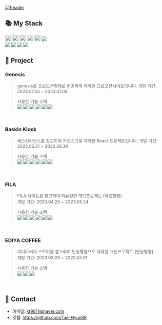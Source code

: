 
<a href="#!">![header](https://capsule-render.vercel.app/api?type=soft&color=black&height=250&section=header&text=FrontEnd%-Developer-nl-태현's%20Portfolio&fontSize=50&fontColor=fff&animation=fadeIn)</a>

## 📚 My Stack  
<a href="#!"><img height="20px" src="https://img.shields.io/badge/html5-E34F26?style=flat&logo=html5&logoColor=white"/></a>
<a href="#!"><img height="20px" src="https://img.shields.io/badge/css3-1572B6?style=flat&logo=css3&logoColor=white"/></a>
<a href="#!"><img height="20px" src="https://img.shields.io/badge/jquery-0769AD?style=flat&logo=jquery&logoColor=white"/></a>
<a href="#!"><img height="20px" src="https://img.shields.io/badge/javascript-F7DF1E?style=flat&logo=javascript&logoColor=white"/></a>
<a href="#!"><img height="20px" src="https://img.shields.io/badge/react-61DAFB?style=flat&logo=react&logoColor=white"/></a>
<a href="#!"><img src="https://img.shields.io/badge/Redux-764ABC?style=flat&logo=redux&logoColor=white"/></a>
<br/>
<a href="#!"><img src="https://img.shields.io/badge/StyledComponents-DB7093?style=flat&logo=styledcomponents&logoColor=white"/></a>
<a href="#!"><img src="https://img.shields.io/badge/FramerMotion-0055FF?style=flat&logo=framer&logoColor=white"/></a>
<a href="#!"><img src="https://img.shields.io/badge/swiper.js-6332F6?style=flat&logo=swiper&logoColor=white"/></a>
<a href="#!"><img src="https://img.shields.io/badge/gsap.js-88CE02?style=flat&logo=greensock&logoColor=white"/></a>

## 📌 Project

### Genesis
> genesis를 프로모션형태로 변경하여 제작한 프로모션사이트입니다.
> 개발 기간: 2023.07.03 ~ 2023.07.06
>
> 사용한 기술 스택  
  <a href="#!"><img src="https://img.shields.io/badge/html5-E34F26?style=flat&logo=html5&logoColor=white"/></a>
  <a href="#!"><img src="https://img.shields.io/badge/scss-CC6699?style=flat&logo=sass&logoColor=white"/></a>
  <a href="#!"><img src="https://img.shields.io/badge/jquery-0769AD?style=flat&logo=jquery&logoColor=white"/></a>
  <a href="#!"><img src="https://img.shields.io/badge/javascript-F7DF1E?style=flat&logo=javascript&logoColor=white"/></a>
  <a href="#!"><img src="https://img.shields.io/badge/swiper.js-6332F6?style=flat&logo=swiper&logoColor=white"/></a>
  <a href="#!"><img src="https://img.shields.io/badge/gsap.js-88CE02?style=flat&logo=greensock&logoColor=white"/></a>

<br/>

### Baskin Kiosk
> 베스킨라빈스를 참고하여 키오스크로 제작한 React 프로젝트입니다.
> 개발 기간: 2023.06.21 ~ 2023.06.30
>
> 사용한 기술 스택  
  <a href="#!"><img src="https://img.shields.io/badge/React-61DAFB?style=flat&logo=react&logoColor=white"/></a>
  <a href="#!"><img src="https://img.shields.io/badge/Redux-764ABC?style=flat&logo=redux&logoColor=white"/></a>
  <a href="#!"><img src="https://img.shields.io/badge/CSS3-1572B6?style=flat&logo=css3&logoColor=white"/></a>
  <a href="#!"><img src="https://img.shields.io/badge/JavaScript-F7DF1E?style=flat&logo=javascript&logoColor=white"/></a>
  <a href="#!"><img src="https://img.shields.io/badge/StyledComponents-DB7093?style=flat&logo=styledcomponents&logoColor=white"/></a>
  <a href="#!"><img src="https://img.shields.io/badge/FramerMotion-0055FF?style=flat&logo=framer&logoColor=white"/></a>

<br/>

### FILA
> FILA 사이트를 참고하여 리뉴얼한 개인프로젝트 (적응형웹)  
> 개발 기간: 2023.04.28 ~ 2023.05.24
>
> 사용한 기술 스택  
<a href="#!"><img src="https://img.shields.io/badge/html5-E34F26?style=flat&logo=html5&logoColor=white"/></a>
<a href="#!"><img src="https://img.shields.io/badge/css3-1572B6?style=flat&logo=css3&logoColor=white"/></a>
<a href="#!"><img src="https://img.shields.io/badge/jquery-0769AD?style=flat&logo=jquery&logoColor=white"/></a>
<a href="#!"><img src="https://img.shields.io/badge/javascript-F7DF1E?style=flat&logo=javascript&logoColor=white"/></a>
<a href="#!"><img src="https://img.shields.io/badge/swiper.js-6332F6?style=flat&logo=swiper&logoColor=white"/></a>
<a href="#!"><img src="https://img.shields.io/badge/gsap.js-88CE02?style=flat&logo=greensock&logoColor=white"/></a>

<br/>

### EDIYA COFFEE
> 이디야커피 스토어를 참고하여 반응형웹으로 제작한 개인프로젝트 (반응형웹)  
> 개발 기간: 2023.03.28 ~ 2023.05.01
>
> 사용한 기술 스택  
<a href="#!"><img src="https://img.shields.io/badge/html5-E34F26?style=flat&logo=html5&logoColor=white"/></a>
<a href="#!"><img src="https://img.shields.io/badge/css3-1572B6?style=flat&logo=css3&logoColor=white"/></a>
<a href="#!"><img src="https://img.shields.io/badge/jquery-0769AD?style=flat&logo=jquery&logoColor=white"/></a>

<br/>


## 📌 Contact
- 이메일: kt9811@naver.com
- 깃헙: https://github.com/Tae-Hyun98

 
 
